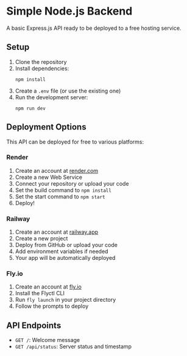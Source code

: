 # Simple Node.js Backend

A basic Express.js API ready to be deployed to a free hosting service.

## Setup

1. Clone the repository
2. Install dependencies:
   ```
   npm install
   ```
3. Create a `.env` file (or use the existing one)
4. Run the development server:
   ```
   npm run dev
   ```

## Deployment Options

This API can be deployed for free to various platforms:

### Render

1. Create an account at [render.com](https://render.com)
2. Create a new Web Service
3. Connect your repository or upload your code
4. Set the build command to `npm install`
5. Set the start command to `npm start`
6. Deploy!

### Railway

1. Create an account at [railway.app](https://railway.app)
2. Create a new project
3. Deploy from GitHub or upload your code
4. Add environment variables if needed
5. Your app will be automatically deployed

### Fly.io

1. Create an account at [fly.io](https://fly.io)
2. Install the Flyctl CLI
3. Run `fly launch` in your project directory
4. Follow the prompts to deploy

## API Endpoints

- `GET /`: Welcome message
- `GET /api/status`: Server status and timestamp
